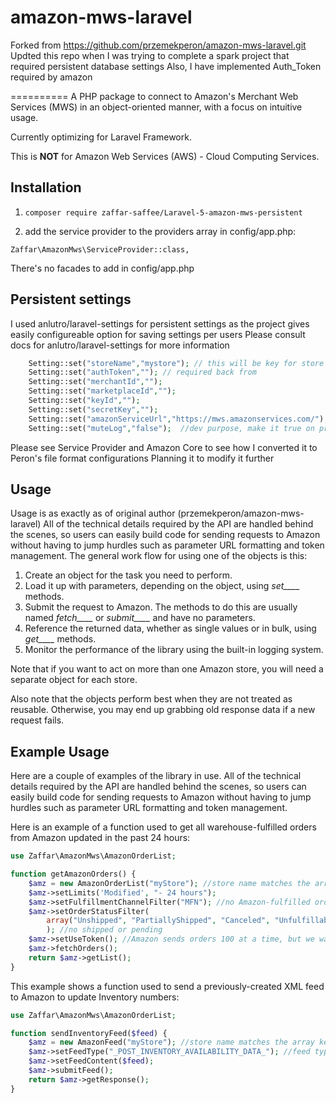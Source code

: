 amazon-mws-laravel
============
Forked from https://github.com/przemekperon/amazon-mws-laravel.git
Updted this repo when I was trying to complete a spark project that required persistent database settings
Also, I have implemented Auth_Token required by amazon


==========
A PHP package to connect to Amazon's Merchant Web Services (MWS) in an object-oriented manner, with a focus on intuitive usage.

Currently optimizing for Laravel Framework.

This is __NOT__ for Amazon Web Services (AWS) - Cloud Computing Services.

## Installation

1. `composer require zaffar-saffee/Laravel-5-amazon-mws-persistent`

2. add the service provider to the providers array in config/app.php:
```
Zaffar\AmazonMws\ServiceProvider::class,
```

There's no facades to add in config/app.php

## Persistent settings
I used anlutro/laravel-settings  for persistent settings as the project gives easily configureable option for saving settings per users
Please consult docs for anlutro/laravel-settings for more information 
```php
    Setting::set("storeName","mystore"); // this will be key for store config, you pass this as an option in setstore() 
    Setting::set("authToken",""); // required back from 
    Setting::set("merchantId","");  
    Setting::set("marketplaceId","");  
    Setting::set("keyId","");  
    Setting::set("secretKey","");  
    Setting::set("amazonServiceUrl","https://mws.amazonservices.com/");  // set to valid node
    Setting::set("muteLog","false");  //dev purpose, make it true on production
```  
Please see Service Provider and Amazon Core to see how I converted it to Peron's file format configurations
Planning it to modify it further             



## Usage
Usage is as exactly as of original author (przemekperon/amazon-mws-laravel)
All of the technical details required by the API are handled behind the scenes,
so users can easily build code for sending requests to Amazon
without having to jump hurdles such as parameter URL formatting and token management. 
The general work flow for using one of the objects is this:

1. Create an object for the task you need to perform.
2. Load it up with parameters, depending on the object, using *set____* methods.
3. Submit the request to Amazon. The methods to do this are usually named *fetch____* or *submit____* and have no parameters.
4. Reference the returned data, whether as single values or in bulk, using *get____* methods.
5. Monitor the performance of the library using the built-in logging system.

Note that if you want to act on more than one Amazon store, you will need a separate object for each store.

Also note that the objects perform best when they are not treated as reusable. Otherwise, you may end up grabbing old response data if a new request fails.

## Example Usage

Here are a couple of examples of the library in use.
All of the technical details required by the API are handled behind the scenes,
so users can easily build code for sending requests to Amazon
without having to jump hurdles such as parameter URL formatting and token management. 

Here is an example of a function used to get all warehouse-fulfilled orders from Amazon updated in the past 24 hours:
```php
use Zaffar\AmazonMws\AmazonOrderList;

function getAmazonOrders() {
    $amz = new AmazonOrderList("myStore"); //store name matches the array key in the config file
    $amz->setLimits('Modified', "- 24 hours");
    $amz->setFulfillmentChannelFilter("MFN"); //no Amazon-fulfilled orders
    $amz->setOrderStatusFilter(
        array("Unshipped", "PartiallyShipped", "Canceled", "Unfulfillable")
        ); //no shipped or pending
    $amz->setUseToken(); //Amazon sends orders 100 at a time, but we want them all
    $amz->fetchOrders();
    return $amz->getList();
}
```
This example shows a function used to send a previously-created XML feed to Amazon to update Inventory numbers:
```php
use Zaffar\AmazonMws\AmazonOrderList;

function sendInventoryFeed($feed) {
    $amz = new AmazonFeed("myStore"); //store name matches the array key in the config file
    $amz->setFeedType("_POST_INVENTORY_AVAILABILITY_DATA_"); //feed types listed in documentation
    $amz->setFeedContent($feed);
    $amz->submitFeed();
    return $amz->getResponse();
}
```
